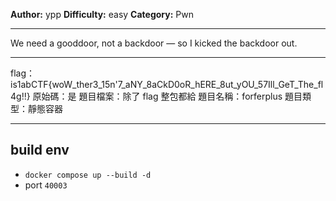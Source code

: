 **Author:** ypp
**Difficulty:** easy
**Category:** Pwn
 
---

We need a gooddoor, not a backdoor — so I kicked the backdoor out.

---

flag：is1abCTF{woW_ther3_15n'7_aNY_8aCkD0oR_hERE_8ut_yOU_57Ill_GeT_The_fl4g!!}
原始碼：是
題目檔案：除了 flag 整包都給
題目名稱：forferplus
題目類型：靜態容器

---

## build env 
- `docker compose up --build -d`
- port `40003`
